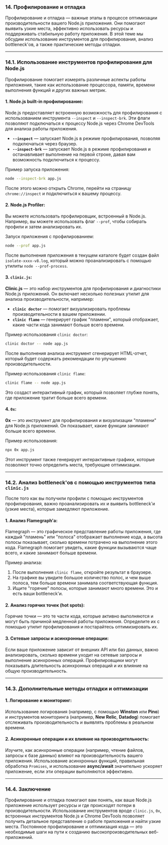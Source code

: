 ### 14. **Профилирование и отладка**

Профилирование и отладка — важные этапы в процессе оптимизации производительности вашего Node.js приложения. Они помогают выявить узкие места, эффективно использовать ресурсы и поддерживать стабильную работу приложения. В этой теме мы обсудим использование инструментов для профилирования, анализ bottleneck'ов, а также практические методы отладки.

---

### 14.1. **Использование инструментов профилирования для Node.js**

Профилирование помогает измерять различные аспекты работы приложения, такие как использование процессора, памяти, времени выполнения функций и других важных метрик.

#### 1. **Node.js built-in профилирование**:
Node.js предоставляет встроенную возможность для профилирования с использованием инструмента `--inspect` и `--inspect-brk`. Эти флаги позволяют подключаться к процессу Node.js через Chrome DevTools для анализа работы приложения.

- **`--inspect`** — запускает Node.js в режиме профилирования, позволяя подключаться через браузер.
- **`--inspect-brk`** — запускает Node.js в режиме профилирования и останавливает выполнение на первой строке, давая вам возможность подключиться к процессу.

Пример запуска приложения:
```bash
node --inspect-brk app.js
```

После этого можно открыть Chrome, перейти на страницу `chrome://inspect` и подключиться к вашему процессу.

#### 2. **Node.js Profiler**:
Вы можете использовать профилировщик, встроенный в Node.js. Например, вы можете использовать флаг `--prof`, чтобы собирать профили и затем анализировать их.

Запуск приложения с профилированием:
```bash
node --prof app.js
```

После выполнения приложения в текущем каталоге будет создан файл `isolate-xxxx-v8.log`, который можно проанализировать с помощью утилиты `node --prof-process`.

#### 3. **`clinic.js`**:
**Clinic.js** — это набор инструментов для профилирования и диагностики Node.js приложений. Он включает несколько полезных утилит для анализа производительности, например:

- **`clinic doctor`** — помогает визуализировать проблемы производительности в вашем приложении.
- **`clinic flame`** — генерирует график "пламени", который отображает, какие части кода занимают больше всего времени.

Пример использования `clinic doctor`:
```bash
clinic doctor -- node app.js
```
После выполнения анализа инструмент сгенерирует HTML-отчет, который будет содержать рекомендации по улучшению производительности.

Пример использования `clinic flame`:
```bash
clinic flame -- node app.js
```
Это создаст интерактивный график, который позволяет глубже понять, где приложение тратит больше всего времени.

#### 4. **`0x`**:
**0x** — это инструмент для профилирования и визуализации "пламени" для Node.js приложений. Он показывает, какие функции занимают больше всего времени.

Пример использования:
```bash
npx 0x app.js
```
Этот инструмент также генерирует интерактивные графики, которые позволяют точно определить места, требующие оптимизации.

---

### 14.2. **Анализ bottleneck'ов с помощью инструментов типа `clinic.js`**

После того как вы получили профили с помощью инструментов профилирования, важно проанализировать их и выявить bottleneck'и (узкие места), которые замедляют приложение.

#### 1. **Анализ Flamegraph'а**:
Flamegraph — это графическое представление работы приложения, где каждый "пламень" или "полоса" отображает выполнение кода, а высота полосы показывает, сколько времени потрачено на выполнение этого кода. Flamegraph помогает увидеть, какие функции вызываются чаще всего, и какие занимают больше времени.

Пример анализа:
1. После выполнения `clinic flame`, откройте результат в браузере.
2. На графике вы увидите большое количество полос, и чем выше полоса, тем больше времени занимала соответствующая функция.
3. Ищите "горячие" полосы, которые занимают много времени. Это и есть ваши bottleneck'и.

#### 2. **Анализ горячих точек (hot spots)**:
Горячие точки — это те части кода, которые активно выполняются и могут быть причиной медленной работы приложения. Определите их с помощью утилит профилирования и постарайтесь оптимизировать их.

#### 3. **Сетевые запросы и асинхронные операции**:
Если ваше приложение зависит от внешних API или баз данных, важно анализировать, сколько времени уходит на сетевые запросы и выполнение асинхронных операций. Профилировщики могут показывать длительность асинхронных операций и их влияние на общую производительность.

---

### 14.3. **Дополнительные методы отладки и оптимизации**

#### 1. **Логирование и мониторинг**:
Использование логирования (например, с помощью **Winston** или **Pino**) и инструментов мониторинга (например, **New Relic**, **Datadog**) помогает отслеживать производительность и выявлять проблемы в реальном времени.

#### 2. **Асинхронные операции и их влияние на производительность**:
Изучите, как асинхронные операции (например, чтение файлов, запросы к базе данных) влияют на производительность вашего приложения. Использование асинхронных функций, правильная обработка `Promises`, и использование **async/await** значительно ускоряет приложение, если эти операции выполняются эффективно.

---

### 14.4. **Заключение**

Профилирование и отладка помогают вам понять, как ваше Node.js приложение использует ресурсы и где происходят потери в производительности. Использование инструментов вроде `clinic.js`, `0x`, встроенных инструментов Node.js и Chrome DevTools позволяет получить детальное представление о работе приложения и найти узкие места. Постоянное профилирование и оптимизация кода — это необходимые шаги на пути к созданию высокопроизводительных веб-приложений.
